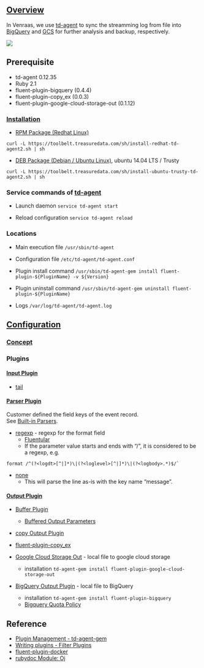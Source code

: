 ## [Overview](https://docs.fluentd.org/v1.0/articles/quickstart)
In Venraas, we use [td-agent](https://www.fluentd.org/faqs) to sync the streamming log from file into [BigQuery](https://cloud.google.com/bigquery/) and [GCS](https://cloud.google.com/storage/) for further analysis and backup, respectively.

![](https://drive.google.com/uc?id=1jYL61DTptrXzso7g7KgT1udDF0MtOgZT)

## Prerequisite
* td-agent 0.12.35
* Ruby 2.1
* fluent-plugin-bigquery (0.4.4)
* fluent-plugin-copy_ex (0.0.3)
* fluent-plugin-google-cloud-storage-out (0.1.12)

### [Installation](http://docs.fluentd.org/v0.12/categories/installation)
* [RPM Package (Redhat Linux)](http://docs.fluentd.org/v0.12/articles/install-by-rpm)
```
curl -L https://toolbelt.treasuredata.com/sh/install-redhat-td-agent2.sh | sh
```

* [DEB Package (Debian / Ubuntu Linux)](http://docs.fluentd.org/v0.12/articles/install-by-deb), ubuntu 14.04 LTS / Trusty
```
curl -L https://toolbelt.treasuredata.com/sh/install-ubuntu-trusty-td-agent2.sh | sh
```

### Service commands of [td-agent](http://www.fluentd.org/faqs)
* Launch daemon
`service td-agent start`

* Reload configuration
`service td-agent reload`

### Locations
* Main execution file
`/usr/sbin/td-agent`

* Configuration file
`/etc/td-agent/td-agent.conf`

* Plugin install command
`/usr/sbin/td-agent-gem install fluent-plugin-${PluginName} -v ${Version}`

* Plugin uninstall command
`/usr/sbin/td-agent-gem uninstall fluent-plugin-${PluginName}`
* Logs
`/var/log/td-agent/td-agent.log`

## [Configuration](https://docs.fluentd.org/v0.12/articles/config-file)

### [Concept](https://docs.fluentd.org/v0.12/articles/config-file#list-of-directives)

### Plugins
#### [Input Plugin](https://docs.fluentd.org/v0.12/articles/input-plugin-overview)
* [tail](https://docs.fluentd.org/v0.12/articles/in_tail)

#### [Parser Plugin](http://docs.fluentd.org/v0.12/articles/parser-plugin-overview)
Customer defined the field keys of the event record.  
See [Built-in Parsers](http://docs.fluentd.org/v0.12/articles/parser-plugin-overview#list-of-built-in-parsers).

* [regexp](https://docs.fluentd.org/v0.12/articles/parser_regexp) - regexp for the format field
  * [Fluentular](http://fluentular.herokuapp.com/)
  * If the parameter value starts and ends with “/”, it is considered to be a regexp, e.g.
```
format /^(?<logdt>[^|]*)\|(?<loglevel>[^|]*)\|(?<logbody>.*)$/`
```

* [none](https://docs.fluentd.org/v0.12/articles/parser_none)
  * This will parse the line as-is with the key name “message”.

#### [Output Plugin](https://docs.fluentd.org/v0.12/articles/output-plugin-overview#overview)
* [Buffer Plugin](http://docs.fluentd.org/v0.12/articles/buffer-plugin-overview)
  * [Buffered Output Parameters](http://docs.fluentd.org/v0.12/articles/output-plugin-overview#buffered-output-parameters)

* [copy Output Plugin](http://docs.fluentd.org/v0.12/articles/out_copy)

* [fluent-plugin-copy_ex](https://github.com/sonots/fluent-plugin-copy_ex)

* [Google Cloud Storage Out](https://github.com/matsuokah/fluent-plugin-google-cloud-storage-out) - local file to google cloud storage
  * installation `td-agent-gem install fluent-plugin-google-cloud-storage-out`
  
* [BigQuery Output Plugin](https://github.com/kaizenplatform/fluent-plugin-bigquery) - local file to BigQuery
  * installation `td-agent-gem install fluent-plugin-bigquery`
  * [Bigquery Quota Policy](https://cloud.google.com/bigquery/quota-policy#streaminginserts)

## Reference
* [Plugin Management - td-agent-gem](https://docs.fluentd.org/v0.12/articles/plugin-management)
* [Writing plugins - Filter Plugins](https://docs.fluentd.org/v0.12/articles/plugin-development)
* [fluent-plugin-docker](https://github.com/edsiper/fluent-plugin-docker/blob/master/lib/fluent/plugin/filter_docker.rb)
* [rubydoc Module: Oj](http://www.rubydoc.info/github/ohler55/oj/Oj#load-class_method)
